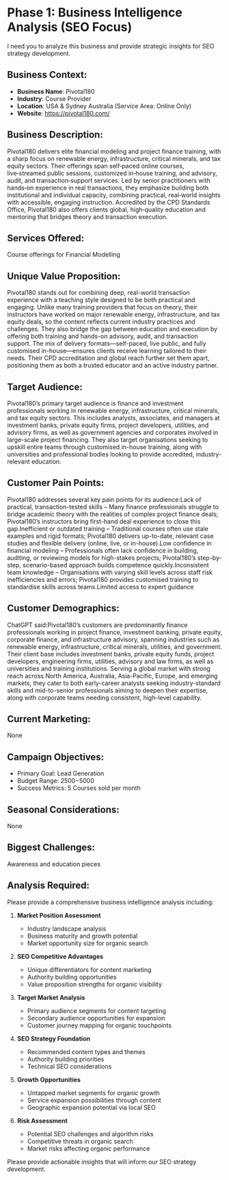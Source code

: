 # Phase 1: Business Intelligence Analysis (SEO Focus)

I need you to analyze this business and provide strategic insights for SEO strategy development.

## Business Context:
- **Business Name**: Pivotal180
- **Industry**: Course Provider
- **Location**: USA & Sydney Australia (Service Area: Online Only)
- **Website**: https://pivotal180.com/

## Business Description:
Pivotal180 delivers elite financial modeling and project finance training, with a sharp focus on renewable energy, infrastructure, critical minerals, and tax equity sectors. Their offerings span self‑paced online courses, live‑streamed public sessions, customized in‑house training, and advisory, audit, and transaction‑support services. Led by senior practitioners with hands‑on experience in real transactions, they emphasize building both institutional and individual capacity, combining practical, real‑world insights with accessible, engaging instruction. Accredited by the CPD Standards Office, Pivotal180 also offers clients global, high‑quality education and mentoring that bridges theory and transaction execution.

## Services Offered:
Course offerings for Financial Modelling

## Unique Value Proposition:
Pivotal180 stands out for combining deep, real-world transaction experience with a teaching style designed to be both practical and engaging. Unlike many training providers that focus on theory, their instructors have worked on major renewable energy, infrastructure, and tax equity deals, so the content reflects current industry practices and challenges. They also bridge the gap between education and execution by offering both training and hands-on advisory, audit, and transaction support. The mix of delivery formats—self-paced, live public, and fully customised in-house—ensures clients receive learning tailored to their needs. Their CPD accreditation and global reach further set them apart, positioning them as both a trusted educator and an active industry partner.

## Target Audience:
Pivotal180’s primary target audience is finance and investment professionals working in renewable energy, infrastructure, critical minerals, and tax equity sectors. This includes analysts, associates, and managers at investment banks, private equity firms, project developers, utilities, and advisory firms, as well as government agencies and corporates involved in large-scale project financing. They also target organisations seeking to upskill entire teams through customised in-house training, along with universities and professional bodies looking to provide accredited, industry-relevant education.

## Customer Pain Points:
Pivotal180 addresses several key pain points for its audience:Lack of practical, transaction-tested skills – Many finance professionals struggle to bridge academic theory with the realities of complex project finance deals; Pivotal180’s instructors bring first-hand deal experience to close this gap.Inefficient or outdated training – Traditional courses often use stale examples and rigid formats; Pivotal180 delivers up-to-date, relevant case studies and flexible delivery (online, live, or in-house).Low confidence in financial modeling – Professionals often lack confidence in building, auditing, or reviewing models for high-stakes projects; Pivotal180’s step-by-step, scenario-based approach builds competence quickly.Inconsistent team knowledge – Organisations with varying skill levels across staff risk inefficiencies and errors; Pivotal180 provides customised training to standardise skills across teams.Limited access to expert guidance

## Customer Demographics:
ChatGPT said:Pivotal180’s customers are predominantly finance professionals working in project finance, investment banking, private equity, corporate finance, and infrastructure advisory, spanning industries such as renewable energy, infrastructure, critical minerals, utilities, and government. Their client base includes investment banks, private equity funds, project developers, engineering firms, utilities, advisory and law firms, as well as universities and training institutions. Serving a global market with strong reach across North America, Australia, Asia-Pacific, Europe, and emerging markets, they cater to both early-career analysts seeking industry-standard skills and mid-to-senior professionals aiming to deepen their expertise, along with corporate teams needing consistent, high-level capability.

## Current Marketing:
None

## Campaign Objectives:
- Primary Goal: Lead Generation
- Budget Range: $2500-$5000
- Success Metrics: 5 Courses sold per month

## Seasonal Considerations:
None

## Biggest Challenges:
Awareness and education pieces

## Analysis Required:

Please provide a comprehensive business intelligence analysis including:

1. **Market Position Assessment**
   - Industry landscape analysis
   - Business maturity and growth potential
   - Market opportunity size for organic search

2. **SEO Competitive Advantages**
   - Unique differentiators for content marketing
   - Authority building opportunities
   - Value proposition strengths for organic visibility

3. **Target Market Analysis**
   - Primary audience segments for content targeting
   - Secondary audience opportunities for expansion
   - Customer journey mapping for organic touchpoints

4. **SEO Strategy Foundation**
   - Recommended content types and themes
   - Authority building priorities
   - Technical SEO considerations

5. **Growth Opportunities**
   - Untapped market segments for organic growth
   - Service expansion possibilities through content
   - Geographic expansion potential via local SEO

6. **Risk Assessment**
   - Potential SEO challenges and algorithm risks
   - Competitive threats in organic search
   - Market risks affecting organic performance

Please provide actionable insights that will inform our SEO strategy development.